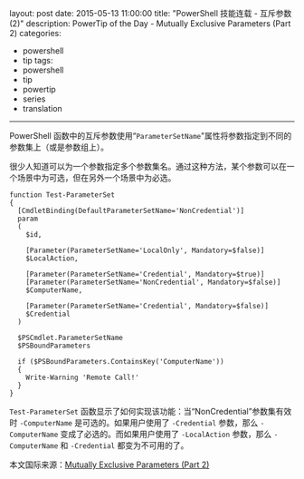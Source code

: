 ﻿layout: post
date: 2015-05-13 11:00:00
title: "PowerShell 技能连载 - 互斥参数 (2)"
description: PowerTip of the Day - Mutually Exclusive Parameters (Part 2)
categories:
- powershell
- tip
tags:
- powershell
- tip
- powertip
- series
- translation
---
PowerShell 函数中的互斥参数使用“`ParameterSetName`”属性将参数指定到不同的参数集上（或是参数组上）。

很少人知道可以为一个参数指定多个参数集名。通过这种方法，某个参数可以在一个场景中为可选，但在另外一个场景中为必选。

    function Test-ParameterSet
    {
      [CmdletBinding(DefaultParameterSetName='NonCredential')]
      param
      (
        $id,
    
        [Parameter(ParameterSetName='LocalOnly', Mandatory=$false)]
        $LocalAction,
    
        [Parameter(ParameterSetName='Credential', Mandatory=$true)]
        [Parameter(ParameterSetName='NonCredential', Mandatory=$false)]
        $ComputerName,
    
        [Parameter(ParameterSetName='Credential', Mandatory=$false)]
        $Credential
      )
    
      $PSCmdlet.ParameterSetName
      $PSBoundParameters
    
      if ($PSBoundParameters.ContainsKey('ComputerName'))
      {
        Write-Warning 'Remote Call!'
      }
    }

`Test-ParameterSet` 函数显示了如何实现该功能：当“NonCredential”参数集有效时 `-ComputerName` 是可选的。如果用户使用了 `-Credential` 参数，那么 `-ComputerName` 变成了必选的。而如果用户使用了 `-LocalAction` 参数，那么 `-ComputerName` 和 `-Credential` 都变为不可用的了。

<!--more-->
本文国际来源：[Mutually Exclusive Parameters (Part 2)](http://powershell.com/cs/blogs/tips/archive/2015/05/13/mutually-exclusive-parameters-part-2.aspx)
